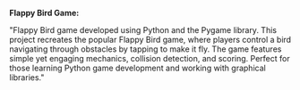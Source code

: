**Flappy Bird Game:**

"Flappy Bird game developed using Python and the Pygame library. 
This project recreates the popular Flappy Bird game, where players control a bird navigating through obstacles by tapping to make it fly. 
The game features simple yet engaging mechanics, collision detection, and scoring. Perfect for those learning Python game development and working with graphical libraries."
